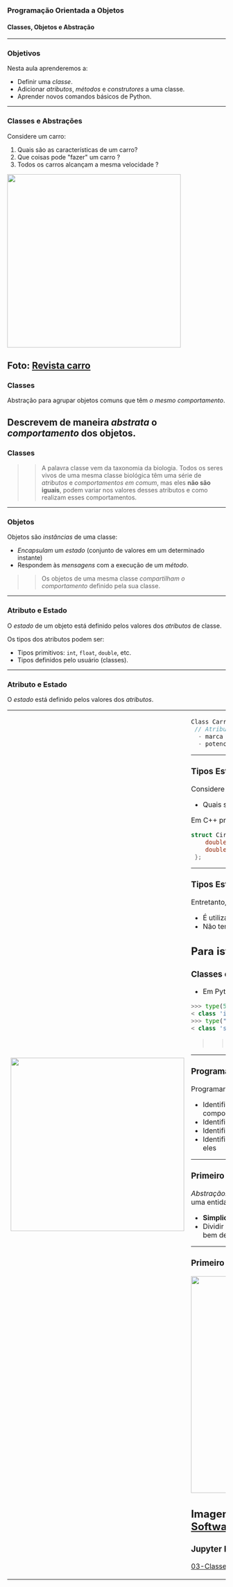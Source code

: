 ### Programação Orientada a Objetos
#### Classes, Objetos e Abstração
---

### Objetivos

Nesta aula aprenderemos a:
 - Definir uma _classe_.
 - Adicionar _atributos_, _métodos_ e _construtores_ a uma classe. 
 - Aprender novos comandos básicos de Python.
---

### Classes e Abstrações

Considere um carro:
 1. Quais são as características de um carro?
 2. Que coisas pode "fazer" um carro ?
 3. Todos os carros alcançam a mesma velocidade ?

 <img src="img/carros.jpg" width=400/>

 Foto: [Revista carro](https://revistacarro.com.br/)
---

### Classes

Abstração para agrupar objetos comuns que têm _o mesmo comportamento_.

Descrevem de maneira _abstrata_ o _comportamento_ dos objetos.
---

### Classes

>> A palavra classe vem da taxonomia da biologia. Todos os seres vivos de uma
>> mesma classe biológica têm uma série de _atributos_ e _comportamentos em
>> comum_, mas eles  __não são iguais__, podem variar nos valores desses atributos
>> e como realizam esses comportamentos.
---

### Objetos

Objetos são _instâncias_ de uma classe:

 - _Encapsulam_ um _estado_ (conjunto de valores em um determinado instante)
 - Respondem às _mensagens_ com a execução de um _método_.

>> Os objetos de uma mesma classe _compartilham o comportamento_ definido pela sua classe.
---

### Atributo e Estado

O _estado_ de um objeto está definido pelos valores dos _atributos_ de classe.

Os tipos dos atributos podem ser:

 - Tipos primitivos: `int`, `float`, `double`, etc.
 - Tipos definidos pelo usuário (classes).
---

### Atributo e Estado
O _estado_ está definido pelos valores dos _atributos_.
<table>
<tr>
<td>
<img src="img/carros2.jpg" width=400/>
<td>

```cpp
Class Carro:
 // Atributos
  - marca
  - potencia
```
---

### Tipos Estruturados vs POO
Considere a classe _Círculo_:

 - Quais são as características de um círculo ?

Em C++ provavelmente definiríamos o tipo
```cpp
struct Circulo{
    double x,y; // Coordenadas do centro
    double raio; //Raio
 };
```
---

### Tipos Estruturados vs POO
Entretanto, o tipo Circulo definido como _struct_:

- É utilizado apenas para armazenar dados
- Não tem um _comportamento_ definido

Para isto, existem _Classes_!
---

### Classes em Python

 - Em Python, tudo é um objeto:
 ```python
>>> type(5)
< class 'int' >
>>> type("alo")
< class 'str' >
```

>> Variáveis possuem _tipos_ == objetos possuem _classes_
---

### Programação Orientada a Objetos
Programar orientado a objetos envolve:

- Identificar _classes_ que agrupam objetos com um comportamento comum
- Identificar os __atributos__ que cada objeto deve armazenar
- Identificar como os objetos devem *se comportar*
- Identificar como os objetos do sistema devem *interagir* entre eles
--- 

### Primeiro pilar de POO: Abstração

_Abstração:_ escolher os aspetos _mais relevantes_ para representar uma entidade do mundo real.

 - __Simplicidade__: atributos irrelevantes devem ser ignorados
 - Dividir e conquistar: o propósito de uma classe deve estar bem definido
--- 

### Primeiro pilar de POO: Abstração

<img src="img/cat-abstraction.jpg" width=500 >

Imagem de [The Cat as a Metaphor in OO Software Development](https://effectivesoftwaredesign.com/2016/09/28/the-cat-as-a-metaphor-in-object-oriented-software-development/)
---

### Jupyter Notebook 
<a href="03-Classes-Objetos.ipynb">03-Classes-Objetos</a>

